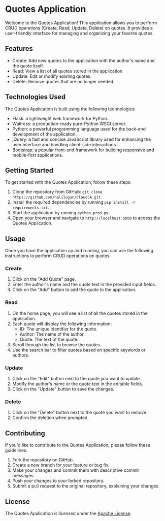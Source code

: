 # Quotes Application

Welcome to the Quotes Application! This application allows you to perform CRUD operations (Create, Read, Update, Delete) on quotes. It provides a user-friendly interface for managing and organizing your favorite quotes.

## Features

- Create: Add new quotes to the application with the author's name and the quote itself.
- Read: View a list of all quotes stored in the application.
- Update: Edit or modify existing quotes.
- Delete: Remove quotes that are no longer needed.

## Technologies Used

The Quotes Application is built using the following technologies:

- Flask: a lightweight web framework for Python.
- Waitress: a production-ready pure-Python WSGI server.
- Python: a powerful programming language used for the back-end development of the application.
- jQuery: a fast and concise JavaScript library used for enhancing the user interface and handling client-side interactions.
- Bootstrap: a popular front-end framework for building responsive and mobile-first applications.

## Getting Started

To get started with the Quotes Application, follow these steps:

1. Clone the repository from GitHub: `git clone https://github.com/halilugur/CloudCA.git`.
2. Install the required dependencies by running `pip install -r requirements.txt`.
3. Start the application by running `python prod.py`.
4. Open your browser and navigate to `http://localhost:5000` to access the Quotes Application.

## Usage

Once you have the application up and running, you can use the following instructions to perform CRUD operations on quotes:

### Create

1. Click on the "Add Quote" page.
2. Enter the author's name and the quote text in the provided input fields.
3. Click on the "Add" button to add the quote to the application.

### Read

1. On the home page, you will see a list of all the quotes stored in the application.
2. Each quote will display the following information:
   - ID: The unique identifier for the quote.
   - Author: The name of the author.
   - Quote: The text of the quote.
3. Scroll through the list to browse the quotes.
4. Use the search bar to filter quotes based on specific keywords or authors.

### Update

1. Click on the "Edit" button next to the quote you want to update.
2. Modify the author's name or the quote text in the editable fields.
3. Click on the "Update" button to save the changes.

### Delete

1. Click on the "Delete" button next to the quote you want to remove.
2. Confirm the deletion when prompted.

## Contributing

If you'd like to contribute to the Quotes Application, please follow these guidelines:

1. Fork the repository on GitHub.
2. Create a new branch for your feature or bug fix.
3. Make your changes and commit them with descriptive commit messages.
4. Push your changes to your forked repository.
5. Submit a pull request to the original repository, explaining your changes.

## License

The Quotes Application is licensed under the [Apache License](LICENSE).
